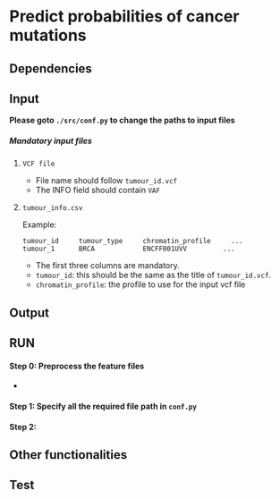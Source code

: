 # Predict probabilities of cancer mutations 

## Dependencies

## Input
**Please goto `./src/conf.py` to change the paths to input files**

##### Mandatory input files

1. `VCF file` 
    * File name should follow `tumour_id.vcf`
    * The INFO field should contain `VAF`
2. `tumour_info.csv`

    Example:
    ```
    tumour_id     tumour_type     chromatin_profile     ...
    tumour_1      BRCA            ENCFF001UVV         ...
    ```
    * The first three columns are mandatory. 
    * `tumour_id`: this should be the same as the title of `tumour_id.vcf`.
    * `chromatin_profile`: the profile to use for the input vcf file


## Output





## RUN


#### Step 0: Preprocess the feature files 
* 


#### Step 1: Specify all the required file path in `conf.py`

#### Step 2: 


## Other functionalities



## Test


